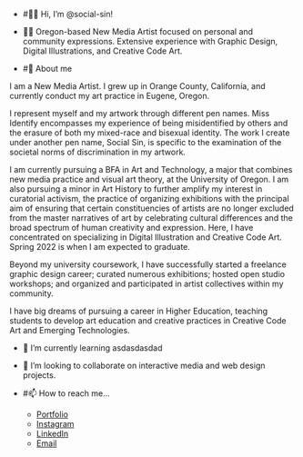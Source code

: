 - #👋🏽 Hi, I’m @social-sin!

- 👩🏽 Oregon-based New Media Artist focused on personal and community expressions. Extensive experience with Graphic Design, Digital Illustrations, and Creative Code Art.

- #🐉 About me

I am a New Media Artist. I grew up in Orange County, California, and currently conduct my art practice in Eugene, Oregon.

I represent myself and my artwork through different pen names. Miss Identify encompasses my experience of being misidentified by others and the erasure of both my mixed-race and bisexual identity. The work I create under another pen name, Social Sin, is specific to the examination of the societal norms of discrimination in my artwork.

I am currently pursuing a BFA in Art and Technology, a major that combines new media practice and visual art theory, at the University of Oregon. I am also pursuing a minor in Art History to further amplify my interest in curatorial activism, the practice of organizing exhibitions with the principal aim of ensuring that certain constituencies of artists are no longer excluded from the master narratives of art by celebrating cultural differences and the broad spectrum of human creativity and expression. Here, I have concentrated on specializing in Digital Illustration and Creative Code Art. Spring 2022 is when I am expected to graduate.

Beyond my university coursework, I have successfully started a freelance graphic design career; curated numerous exhibitions; hosted open studio workshops; and organized and participated in artist collectives within my community.

I have big dreams of pursuing a career in Higher Education, teaching students to develop art education and creative practices in Creative Code Art and Emerging Technologies.

- 🌱 I’m currently learning asdasdasdad

- 💞️ I’m looking to collaborate on interactive media and web design projects.

- #📫 How to reach me...
    - [Portfolio](https://www.social-sin.com/)
    - [Instagram](https://www.instagram.com/social.sin/)
    - [LinkedIn](https://www.linkedin.com/in/social-sin/)
    - [Email](mailto:social.sin@outlook.com)
